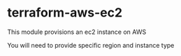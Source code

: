 # terraform-aws-ec2

This module provisions an ec2 instance on AWS

You will need to provide specific region and instance type

